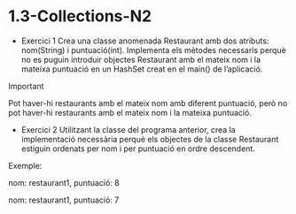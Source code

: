 # 1.3-Collections-N2

- Exercici 1
Crea una classe anomenada Restaurant amb dos atributs: nom(String) i puntuació(int). Implementa els mètodes necessaris perquè no es puguin introduir objectes Restaurant amb el mateix nom i la mateixa puntuació en un HashSet creat en el main() de l’aplicació.

 Important

Pot haver-hi restaurants amb el mateix nom amb diferent puntuació, però no pot haver-hi restaurants amb el mateix nom i la mateixa puntuació.

- Exercici 2
Utilitzant la classe del programa anterior, crea la implementació necessària perquè els objectes de la classe Restaurant estiguin ordenats per nom i per puntuació en ordre descendent. 

Exemple: 

nom: restaurant1, puntuació: 8

nom: restaurant1, puntuació: 7

